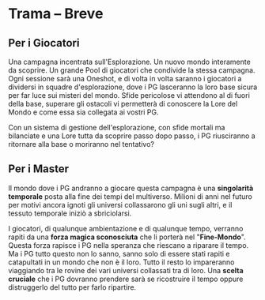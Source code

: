# Trama – Breve

## **Per i Giocatori**

Una campagna incentrata sull'Esplorazione. Un nuovo mondo interamente da scoprire. Un grande Pool di giocatori che
condivide la stessa campagna. Ogni sessione sarà una Oneshot, e di volta in volta saranno i giocatori a dividersi in
squadre d'esplorazione, dove i PG lasceranno la loro base sicura per far luce sui misteri del mondo. Sfide pericolose vi
attendono al di fuori della base, superare gli ostacoli vi permetterà di conoscere la Lore del Mondo e come essa sia
collegata ai vostri PG.

Con un sistema di gestione dell'esplorazione, con sfide mortali ma bilanciate e una Lore tutta da scoprire passo dopo
passo, i PG riusciranno a ritornare alla base o moriranno nel tentativo?

## **Per i Master**

Il mondo dove i PG andranno a giocare questa campagna è una **singolarità temporale** posta alla fine dei tempi del
multiverso. Milioni di anni nel futuro per motivi ancora ignoti gli universi collassarono gli uni sugli altri, e il
tessuto temporale iniziò a sbriciolarsi.

I giocatori, di qualunque ambientazione e di qualunque tempo, verranno rapiti da una **forza magica sconosciuta** che li
porterà nel "**Fine-Mondo**". Questa forza rapisce i PG nella speranza che riescano a riparare il tempo. Ma i PG tutto
questo non lo sanno, sanno solo di essere stati rapiti e catapultati in un mondo che non è il loro. Tutto il resto lo
impareranno viaggiando tra le rovine dei vari universi collassati tra di loro. Una **scelta cruciale** che i PG dovranno
prendere sarà se ricostruire il tempo oppure distruggerlo del tutto per farlo ripartire.